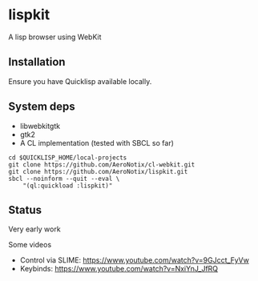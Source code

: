 lispkit
=======

A lisp browser using WebKit


Installation
------------

Ensure you have Quicklisp available locally.

System deps
-----------

* libwebkitgtk
* gtk2
* A CL implementation (tested with SBCL so far)

```shell
cd $QUICKLISP_HOME/local-projects
git clone https://github.com/AeroNotix/cl-webkit.git
git clone https://github.com/AeroNotix/lispkit.git
sbcl --noinform --quit --eval \
    "(ql:quickload :lispkit)"
```

Status
------

Very early work

Some videos

* Control via SLIME: https://www.youtube.com/watch?v=9GJcct_FyVw
* Keybinds: https://www.youtube.com/watch?v=NxiYnJ_JfRQ
